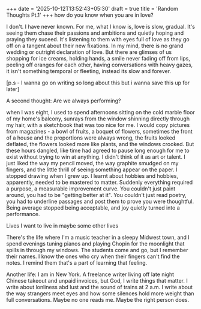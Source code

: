 +++
date = '2025-10-12T13:52:43+05:30'
draft = true
title = 'Random Thoughts Pt.1'
+++
how do you know when you are in love?

I don't. I have never known. For me, what I know is, love is slow, gradual. It's seeing them chase their passions and ambitions and quietly hoping and praying they suceed. It's listening to them with eyes full of love as they go off on a tangent about their new fixations. In my mind, there is no grand wedding or outright declaration of love. But there are glimses of us shopping for ice creams, holding hands, a smile never fading off from lips, peeling off oranges for each other, having conversations with heavy gazes, it isn't something temporal or fleeting, instead its slow and forever. 

[p.s - I wanna go on writing so long about this but i wanna save this up for later]


A second thought:
Are we always performing?

when I was eight, I used to spend afternoons sitting on the cold marble floor of my home's balcony, sunrays from the window shinning directly through my hair, with a sketchbook that was too nice for me. I would copy pictures from magazines - a bowl of fruits, a boquet of flowers, sometimes the front of a house and the proportions were always wrong, the fruits looked deflated, the flowers looked more like plants, and the windows crooked. But these hours dangled, like time had agreed to pause long enough for me to exist without trying to win at anything. I didn't think of it as art or talent. I just liked the way my pencil moved, the way graphite smudged on my fingers, and the little thrill of seeing something appear on the paper.
I stopped drawing when I grew up. I learnt about hobbies and hobbies, apparently, needed to be mastered to matter. Suddenly everything required a purpose, a measurable improvement curve. You couldn't just paint around, you had to be "getting better at it". You couldn't just read poetry, you had to underline passages and post them to prove you were thoughtful. Being average stopped being acceptable, and joy quietly turned into a performance. 




Lives I want to live in maybe some other lives 

There's the life where I'm a music teacher in a sleepy Midwest town, and I spend evenings tuning pianos and playing Chopin for the moonlight that spills in through my windows. The students come and go, but I remember their names. I know the ones who cry when their fingers can't find the notes. I remind them that's a part of learning that feeling. 

Another life: I am in New York. A freelance writer living off late night Chinese takeout and unpaid invoices, but God, I write things that matter. I write about lonliness abd lust and the sound of trains at 2 a.m. I write about the way strangers meet eyes and how some silences hold more weight than full conversations. Maybe no one reads me. Maybe the right person does. 
